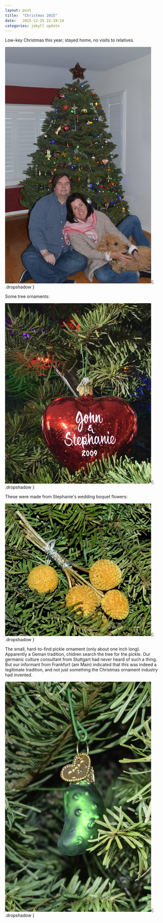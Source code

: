```yaml
---
layout: post
title:  "Christmas 2015"
date:   2015-12-25 22:19:14
categories: jekyll update
---
```

Low-key Christmas this year; stayed home, no visits to relatives.  

![Couple with Dog, seated in front of a Christmas tree](/images/2015-12-25_Christmas/tree.png){: .dropshadow }  

Some tree ornaments:  

![Red heart-shaped ornament](/images/2015-12-25_Christmas/heart.png){: .dropshadow }  

These were made from Stephanie's wedding boquet flowers:  

![Cluster of small gold ornaments](/images/2015-12-25_Christmas/gold.png){: .dropshadow }  

The small, hard-to-find pickle ornament (only about one inch long).  Apparently a Geman tradition, chldren search the tree for the pickle.  Our germanic culture consultant from Stuttgart had never heard of such a thing.  But our informant from Frankfurt (am Main) indicated that this was indeed a legitimate tradition, and not just something the Christmas ornament industry had invented.

![Pickle ornament](/images/2015-12-25_Christmas/pickle.png){: .dropshadow }  


  



